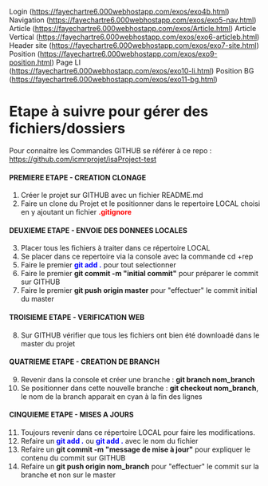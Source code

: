 Login (https://fayechartre6.000webhostapp.com/exos/exo4b.html)
Navigation (https://fayechartre6.000webhostapp.com/exos/exo5-nav.html)
Article (https://fayechartre6.000webhostapp.com/exos/Article.html)
Article Vertical (https://fayechartre6.000webhostapp.com/exos/exo6-articleb.html)
Header site (https://fayechartre6.000webhostapp.com/exos/exo7-site.html)
Position (https://fayechartre6.000webhostapp.com/exos/exo9-position.html)
Page LI (https://fayechartre6.000webhostapp.com/exos/exo10-li.html)
Position BG (https://fayechartre6.000webhostapp.com/exos/exo11-bg.html)

# Etape à suivre pour gérer des fichiers/dossiers
Pour connaitre les Commandes GITHUB se référer à ce repo : https://github.com/icmrprojet/isaProject-test 

#### PREMIERE ETAPE - CREATION CLONAGE
1. Créer le projet sur GITHUB avec un fichier README.md
2. Faire un clone du Projet et le positionner dans le repertoire LOCAL choisi en y ajoutant un fichier <b style="color:red">.gitignore</b>

#### DEUXIEME ETAPE - ENVOIE DES DONNEES LOCALES
3. Placer tous les fichiers à traiter dans ce répertoire LOCAL
4. Se placer dans ce repertoire via la console avec la commande cd +rep
5. Faire le premier <b style="color:blue">git add .</b> pour tout selectionner
6. Faire le premier <b>git commit -m "initial commit"</b> pour préparer le commit sur GITHUB
7. Faire le premier <b>git push origin master</b> pour "effectuer" le commit initial du master

#### TROISIEME ETAPE - VERIFICATION WEB
8. Sur GITHUB vérifier que tous les fichiers ont bien été downloadé dans le master du projet

#### QUATRIEME ETAPE - CREATION DE BRANCH
9. Revenir dans la console et créer une branche : <b>git branch nom_branch</b>
10. Se positionner dans cette nouvelle branche : <b>git checkout nom_branch</b>, le nom de la branch apparait en cyan à la fin des lignes

#### CINQUIEME ETAPE - MISES A JOURS
11. Toujours revenir dans ce répertoire LOCAL pour faire les modifications.
12. Refaire un <b style="color:blue">git add .</b> ou <b style="color:blue">git add .</b> avec le nom du fichier
13. Refaire un <b>git commit -m "message de mise à jour"</b> pour expliquer le contenu du commit sur GITHUB
14. Refaire un <b>git push origin nom_branch</b> pour "effectuer" le commit sur la branche et non sur le master
